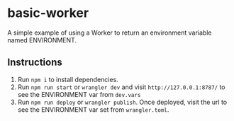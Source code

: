 # basic-worker

A simple example of using a Worker to return an environment variable named ENVIRONMENT.

## Instructions

1. Run `npm i` to install dependencies.
2. Run `npm run start` or `wrangler dev` and visit `http://127.0.0.1:8787/` to see the ENVIRONMENT var from `dev.vars`
3. Run `npm run deploy` or `wrangler publish`. Once deployed, visit the url to see the ENVIRONMENT var set from `wrangler.toml`.
